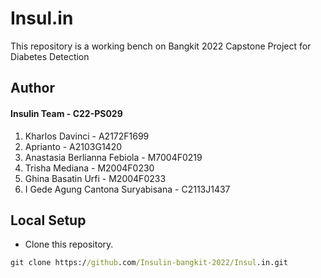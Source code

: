 # Insul.in
This repository is a working bench on Bangkit 2022 Capstone Project for Diabetes Detection

## Author
#### Insulin Team - C22-PS029  
1. Kharlos Davinci - A2172F1699  
2. Aprianto - A2103G1420  
3. Anastasia Berlianna Febiola - M7004F0219  
4. Trisha Mediana - M2004F0230  
5. Ghina Basatin Urfi - M2004F0233
6. I Gede Agung Cantona Suryabisana - C2113J1437  


## Local Setup
* Clone this repository.
```cmd
git clone https://github.com/Insulin-bangkit-2022/Insul.in.git
```
